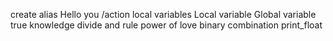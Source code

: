 create alias
Hello you 
/action
local variables
Local variable
Global variable
true knowledge
divide and rule
power of love
binary
combination
print_float
